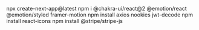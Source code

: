 npx create-next-app@latest
npm i @chakra-ui/react@2 @emotion/react @emotion/styled framer-motion
npm install axios nookies jwt-decode
npm install react-icons
npm install @stripe/stripe-js
